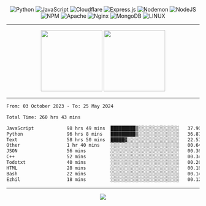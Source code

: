 <div align="center">
  
![Python](https://img.shields.io/badge/python-3670A0?style=for-the-badge&logo=python&logoColor=ffdd54) ![JavaScript](https://img.shields.io/badge/javascript-%23323330.svg?style=for-the-badge&logo=javascript&logoColor=%23F7DF1E) ![Cloudflare](https://img.shields.io/badge/Cloudflare-F38020?style=for-the-badge&logo=Cloudflare&logoColor=white) ![Express.js](https://img.shields.io/badge/express.js-%23404d59.svg?style=for-the-badge&logo=express&logoColor=%2361DAFB) ![Nodemon](https://img.shields.io/badge/NODEMON-%23323330.svg?style=for-the-badge&logo=nodemon&logoColor=%BBDEAD) ![NodeJS](https://img.shields.io/badge/node.js-6DA55F?style=for-the-badge&logo=node.js&logoColor=white) ![NPM](https://img.shields.io/badge/NPM-%23CB3837.svg?style=for-the-badge&logo=npm&logoColor=white) ![Apache](https://img.shields.io/badge/apache-%23D42029.svg?style=for-the-badge&logo=apache&logoColor=white) ![Nginx](https://img.shields.io/badge/nginx-%23009639.svg?style=for-the-badge&logo=nginx&logoColor=white) ![MongoDB](https://img.shields.io/badge/MongoDB-%234ea94b.svg?style=for-the-badge&logo=mongodb&logoColor=white) ![LINUX](https://img.shields.io/badge/Linux-FCC624?style=for-the-badge&logo=linux&logoColor=black)

---


<img src="https://github-readme-streak-stats.herokuapp.com/?user=anotherrandomonline&theme=react" height="160"/>
  
<img src="https://github-readme-stats.vercel.app/api?username=anotherrandomonline&show_icons=true&include_all_commits=true&theme=react" height="160"/>
</div>

---

<!--START_SECTION:waka-->

```txt
From: 03 October 2023 - To: 25 May 2024

Total Time: 260 hrs 43 mins

JavaScript            98 hrs 49 mins  █████████▒░░░░░░░░░░░░░░░   37.90 %
Python                96 hrs 8 mins   █████████▒░░░░░░░░░░░░░░░   36.87 %
Text                  58 hrs 50 mins  █████▓░░░░░░░░░░░░░░░░░░░   22.57 %
Other                 1 hr 40 mins    ░░░░░░░░░░░░░░░░░░░░░░░░░   00.64 %
JSON                  56 mins         ░░░░░░░░░░░░░░░░░░░░░░░░░   00.36 %
C++                   52 mins         ░░░░░░░░░░░░░░░░░░░░░░░░░   00.34 %
Todotxt               40 mins         ░░░░░░░░░░░░░░░░░░░░░░░░░   00.26 %
HTML                  28 mins         ░░░░░░░░░░░░░░░░░░░░░░░░░   00.18 %
Bash                  22 mins         ░░░░░░░░░░░░░░░░░░░░░░░░░   00.14 %
Ezhil                 18 mins         ░░░░░░░░░░░░░░░░░░░░░░░░░   00.12 %
```

<!--END_SECTION:waka-->

---

<div align="center">
  
![](https://github-profile-trophy.vercel.app/?username=anotherrandomonline&theme=darkhub&no-frame=true&no-bg=true&margin-w=4)

</div>
